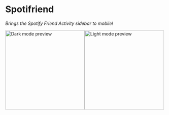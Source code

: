 # Spotifriend

_Brings the Spotify Friend Activity sidebar to mobile!_

<div style="display: flex;">
  <img src="https://i.imgur.com/ZEwios9.png" alt="Dark mode preview" width="250">
  <img src="https://i.imgur.com/WNkPsuh.png" alt="Light mode preview" width="250">
</div>

<!--[Try it on TestFlight!]()-->
